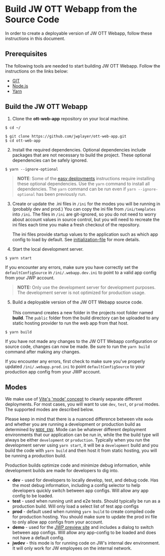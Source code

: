# Build JW OTT Webapp from the Source Code

In order to create a deployable version of JW OTT Webapp, follow these instructions in this document.

## Prerequisites

The following tools are needed to start building JW OTT Webapp. Follow the instructions on the links below:

- [GIT](https://git-scm.com/)
- [Node.js](https://nodejs.org/)
- [Yarn](https://yarnpkg.com/)

## Build the JW OTT Webapp

1. Clone the **ott-web-app** repository on your local machine.

```shell
$ cd ~/

$ git clone https://github.com/jwplayer/ott-web-app.git
$ cd ott-web-app
```

2. Install the required dependencies. Optional dependencies include packages that are not necessary to build the project. These optional dependencies can be safely ignored.

```shell
$ yarn --ignore-optional
```

> **NOTE**: Some of the [easy deployments](easy-deployments.md) instructions require installing these optional dependencies. Use the `yarn` command to install all dependencies. The `yarn` command can be run even if  `yarn --ignore-optional` has been previously run.

3. Create or update the .ini files in `/ini` for the modes you will be running in (probably dev and prod.)
    You can copy the ini file from `/ini/templates` into `/ini`.  The files in `/ini` are git-ignored, so you do not need to worry about account values in source control, but you will need to recreate the ini files each time you make a fresh checkout of the repository.

    The ini files provide startup values to the application such as which app config to load by default.  See [initialization-file](initialization-file.md) for more details.


4. Start the local development server.

```shell
$ yarn start
```

If you encounter any errors, make sure you have correctly set the `defaultConfigSource` in `/ini/.webapp.dev.ini` to point to a valid app config from your JWP account. 
> **NOTE:**  Only use the development server for development purposes. The development server is not optimized for production usage.

5. Build a deployable version of the JW OTT Webapp source code.<br /><br />This command creates a new folder in the projects root folder named **build**.
    The `public` folder from the build directory can be uploaded to any static hosting provider to run the web app from that host.

```shell
$ yarn build
```

If you have not made any changes to the JW OTT Webapp configuration or source code, changes can now be made. Be sure to run the `yarn build` command after making any changes.

If you encounter any errors, first check to make sure you've properly updated `/ini/.webapp.prod.ini` to point `defaultConfigSource` to your production app config from your JWP account.

## Modes

We make use of [Vite's 'mode' concept](https://vitejs.dev/guide/env-and-mode.html#modes) to cleanly separate different deployments.
For most cases, you will want to use `dev`, `test`, or `prod` modes.  The supported modes are described below.

Please keep in mind that there is a nuanced difference between vite `mode` and whether you are running a development or production build as determined by [`NODE_ENV`](https://nodejs.dev/en/learn/nodejs-the-difference-between-development-and-production/).
Mode can be whatever different deployment environments that our application can be run in, while the the build type will always be either `development` or `production`.
Typically when you run the development server using `yarn start`, it will be a `development` build and you build the code with `yarn build` and then host it from static hosting, you will be running a production build.

Production builds optimize code and minimize debug information, while development builds are made for developers to dig into.

* **dev** - used for developers to locally develop, test, and debug code. Has the most debug information, including a config selector to help developers quickly switch between app configs. Will allow any app config to be loaded.
* **test** - used when running unit and e2e tests. Should typically be run as a production build. Will only load a select list of test app configs
* **prod** - default used when running `yarn build` to create compiled code for production hosting. You should make sure to update the prod ini file to only allow app configs from your account.
* **demo** - used for the [JWP preview site](https://app-preview.jwplayer.com/) and includes a dialog to switch between app configs. Will allow any app-config to be loaded and does not have a default config.
* **jwdev** - this mode is for running code on JW's internal dev environment. It will only work for JW employees on the internal network.
